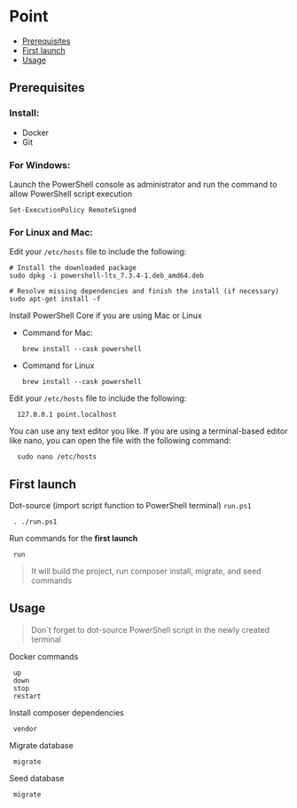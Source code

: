 # Point

* [Prerequisites](#prerequisites)
* [First launch](#first-launch)
* [Usage](#usage)

## Prerequisites


### Install:
* Docker
* Git

### For Windows:
Launch the PowerShell console as administrator and run the command to allow PowerShell script execution

```shell
Set-ExecutionPolicy RemoteSigned
```

### For Linux and Mac:
Edit your `/etc/hosts` file to include the following:

 ```shell
# Install the downloaded package
sudo dpkg -i powershell-lts_7.3.4-1.deb_amd64.deb

# Resolve missing dependencies and finish the install (if necessary)
sudo apt-get install -f
```

Install PowerShell Core if you are using Mac or Linux
* Command for Mac:

    ```shell
    brew install --cask powershell
    ```

* Command for Linux

   ```shell
  brew install --cask powershell
  ```

Edit your `/etc/hosts` file to include the following:
```shell
  127.0.0.1 point.localhost
```
You can use any text editor you like. If you are using a terminal-based editor like nano, you can open the file with the following command:
```shell
  sudo nano /etc/hosts
```

## First launch

Dot-source (import script function to PowerShell terminal) `run.ps1`

```shell
 . ./run.ps1
```

Run commands for the **first launch**

```shell
 run
```
> It will build the project, run composer install, migrate, and seed commands

## Usage

>Don`t forget to dot-source PowerShell script in the newly created terminal

Docker commands
```shell
 up
 down
 stop
 restart
```

Install composer dependencies

```shell
 vendor
```

Migrate database

```shell
 migrate
```

Seed database

```shell
 migrate
```
